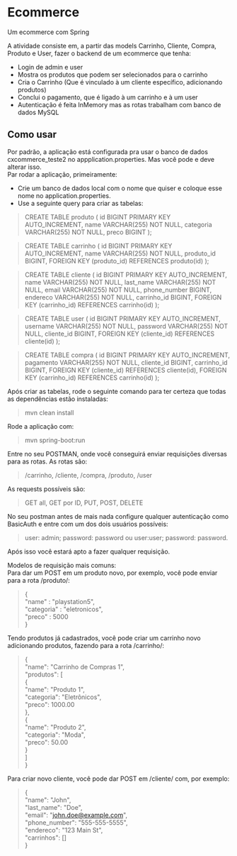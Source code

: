 # Ecommerce
Um ecommerce com Spring

A atividade consiste em, a partir das models Carrinho, Cliente, Compra, Produto e User, fazer o backend de um ecommerce que tenha:  
-  Login de admin e user  
- Mostra os produtos que podem ser selecionados para o carrinho  
- Cria o Carrinho (Que é vinculado à um cliente específico, adicionando produtos)  
- Conclui o pagamento, que é ligado à um carrinho e à um user    
- Autenticação é feita InMemory mas as rotas trabalham com banco de dados MySQL

## Como usar
Por padrão, a aplicação está configurada pra usar o banco de dados cxcommerce_teste2 no appplication.properties. Mas você pode e deve alterar isso.  
Par rodar a aplicação, primeiramente:
- Crie um banco de dados local com o nome que quiser e coloque esse nome no application.properties.  
- Use a seguinte query para criar as tabelas:  

> CREATE TABLE produto (
id BIGINT PRIMARY KEY AUTO_INCREMENT,
name VARCHAR(255) NOT NULL,
categoria VARCHAR(255) NOT NULL,
preco BIGINT
);

> CREATE TABLE carrinho (
id BIGINT PRIMARY KEY AUTO_INCREMENT,
name VARCHAR(255) NOT NULL,
produto_id BIGINT,
FOREIGN KEY (produto_id) REFERENCES produto(id)
);

> CREATE TABLE cliente (
id BIGINT PRIMARY KEY AUTO_INCREMENT,
name VARCHAR(255) NOT NULL,
last_name VARCHAR(255) NOT NULL,
email VARCHAR(255) NOT NULL,
phone_number BIGINT,
endereco VARCHAR(255) NOT NULL,
carrinho_id BIGINT,
FOREIGN KEY (carrinho_id) REFERENCES carrinho(id)
);

> CREATE TABLE user (
id BIGINT PRIMARY KEY AUTO_INCREMENT,
username VARCHAR(255) NOT NULL,
password VARCHAR(255) NOT NULL,
cliente_id BIGINT,
FOREIGN KEY (cliente_id) REFERENCES cliente(id)
);

> CREATE TABLE compra (
id BIGINT PRIMARY KEY AUTO_INCREMENT,
pagamento VARCHAR(255) NOT NULL,
cliente_id BIGINT,
carrinho_id BIGINT,
FOREIGN KEY (cliente_id) REFERENCES cliente(id),
FOREIGN KEY (carrinho_id) REFERENCES carrinho(id)
);

Após criar as tabelas, rode o seguinte comando para ter certeza que todas as dependências estão instaladas:  
> mvn clean install

Rode a aplicação com:  
> mvn spring-boot:run

Entre no seu POSTMAN, onde você conseguirá enviar requisições diversas para as rotas. 
As rotas são:  
> /carrinho, /cliente, /compra, /produto, /user

As requests possíveis são:  
> GET all, GET por ID, PUT, POST, DELETE  

No seu postman antes de mais nada configure qualquer autenticação como BasicAuth e entre com um dos dois usuários possíveis:  
> user: admin; password: password ou user:user; password: password.

Após isso você estará apto a fazer qualquer requisição.  

Modelos de requisição mais comuns:  
Para dar um POST em um produto novo, por exemplo, você pode enviar para a rota /produto/: 
> {  
    "name" : "playstation5",  
    "categoria" : "eletronicos",  
    "preco" : 5000  
}

Tendo produtos já cadastrados, você pode criar um carrinho novo adicionando produtos, fazendo para a rota /carrinho/:  
> {  
  "name": "Carrinho de Compras 1",  
  "produtos": [  
    {  
      "name": "Produto 1",  
      "categoria": "Eletrônicos",  
      "preco": 1000.00  
    },  
    {  
      "name": "Produto 2",  
      "categoria": "Moda",  
      "preco": 50.00  
    }  
  ]  
}  

Para criar novo cliente, você pode dar POST em /cliente/ com, por exemplo:
> {  
    "name": "John",  
    "last_name": "Doe",  
    "email": "john.doe@example.com",  
    "phone_number": "555-555-5555",  
    "endereco": "123 Main St",  
    "carrinhos": []  
}  
